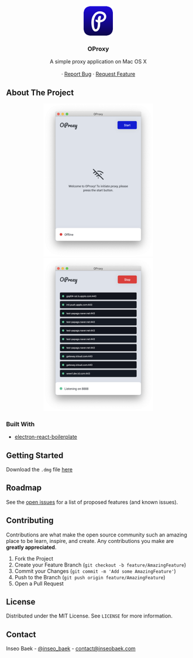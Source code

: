 

<!-- PROJECT LOGO -->
<br />
<p align="center">
  <a href="https://github.com/yunibaek/oproxy">
    <img src="resources/icons/96x96.png" alt="Logo" width="80" height="80">
  </a>

  <h3 align="center">OProxy</h3>

  <p align="center">
    A simple proxy application on Mac OS X
    <br />
    <br />
    ·
    <a href="https://github.com/yunibaek/oproxy/issues">Report Bug</a>
    ·
    <a href="https://github.com/yunibaek/oproxy/issues">Request Feature</a>
  </p>
</p>




<!-- ABOUT THE PROJECT -->
## About The Project

<p align="center">
    <img src="resources/product-1.png" alt="product-screenshot" width="300">
    <img src="resources/product-2.png" alt="product-screenshot-2" width="300">
</p>




### Built With

* [electron-react-boilerplate](https://github.com/electron-react-boilerplate/electron-react-boilerplate)


<!-- GETTING STARTED -->
## Getting Started

Download the `.dmg` file [here]()


<!-- ROADMAP -->
## Roadmap

See the [open issues](https://github.com/oproxy/yunibaek/issues) for a list of proposed features (and known issues).


<!-- CONTRIBUTING -->
## Contributing

Contributions are what make the open source community such an amazing place to be learn, inspire, and create. Any contributions you make are **greatly appreciated**.

1. Fork the Project
2. Create your Feature Branch (`git checkout -b feature/AmazingFeature`)
3. Commit your Changes (`git commit -m 'Add some AmazingFeature'`)
4. Push to the Branch (`git push origin feature/AmazingFeature`)
5. Open a Pull Request



<!-- LICENSE -->
## License

Distributed under the MIT License. See `LICENSE` for more information.



<!-- CONTACT -->
## Contact

Inseo Baek - [@inseo_baek](https://twitter.com/inseo_baek) - contact@inseobaek.com





